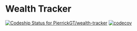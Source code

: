 # Wealth Tracker
[![Codeship Status for PierrickGT/wealth-tracker](https://app.codeship.com/projects/1c86a140-f7d3-0136-de7e-0a1c046ba9a6/status?branch=master)](/projects/321253) [![codecov](https://codecov.io/gh/PierrickGT/wealth-tracker/branch/master/graph/badge.svg?token=UJsg2cTFwD)](https://codecov.io/gh/PierrickGT/wealth-tracker)
